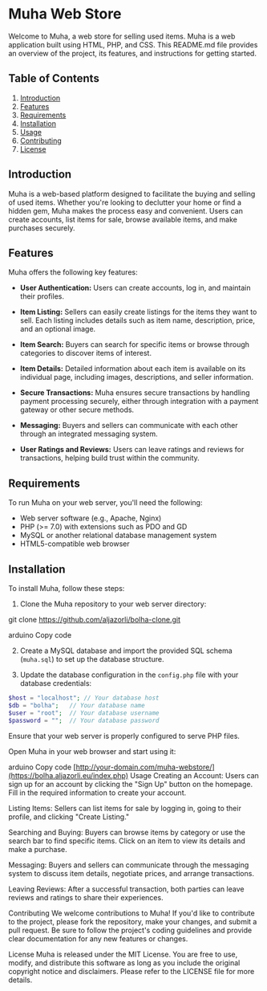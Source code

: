 # Muha Web Store

Welcome to Muha, a web store for selling used items. Muha is a web application built using HTML, PHP, and CSS. This README.md file provides an overview of the project, its features, and instructions for getting started.

## Table of Contents

1. [Introduction](#introduction)
2. [Features](#features)
3. [Requirements](#requirements)
4. [Installation](#installation)
5. [Usage](#usage)
6. [Contributing](#contributing)
7. [License](#license)

## Introduction

Muha is a web-based platform designed to facilitate the buying and selling of used items. Whether you're looking to declutter your home or find a hidden gem, Muha makes the process easy and convenient. Users can create accounts, list items for sale, browse available items, and make purchases securely.

## Features

Muha offers the following key features:

- **User Authentication:** Users can create accounts, log in, and maintain their profiles.

- **Item Listing:** Sellers can easily create listings for the items they want to sell. Each listing includes details such as item name, description, price, and an optional image.

- **Item Search:** Buyers can search for specific items or browse through categories to discover items of interest.

- **Item Details:** Detailed information about each item is available on its individual page, including images, descriptions, and seller information.

- **Secure Transactions:** Muha ensures secure transactions by handling payment processing securely, either through integration with a payment gateway or other secure methods.

- **Messaging:** Buyers and sellers can communicate with each other through an integrated messaging system.

- **User Ratings and Reviews:** Users can leave ratings and reviews for transactions, helping build trust within the community.

## Requirements

To run Muha on your web server, you'll need the following:

- Web server software (e.g., Apache, Nginx)
- PHP (>= 7.0) with extensions such as PDO and GD
- MySQL or another relational database management system
- HTML5-compatible web browser

## Installation

To install Muha, follow these steps:

1. Clone the Muha repository to your web server directory:

git clone https://github.com/aljazorli/bolha-clone.git

arduino
Copy code

2. Create a MySQL database and import the provided SQL schema (`muha.sql`) to set up the database structure.

3. Update the database configuration in the `config.php` file with your database credentials:

```php
$host = "localhost"; // Your database host
$db = "bolha";   // Your database name
$user = "root";  // Your database username
$password = "";  // Your database password
```

Ensure that your web server is properly configured to serve PHP files.

Open Muha in your web browser and start using it:

arduino
Copy code
[http://your-domain.com/muha-webstore/](https://bolha.aljazorli.eu/index.php)
Usage
Creating an Account: Users can sign up for an account by clicking the "Sign Up" button on the homepage. Fill in the required information to create your account.

Listing Items: Sellers can list items for sale by logging in, going to their profile, and clicking "Create Listing."

Searching and Buying: Buyers can browse items by category or use the search bar to find specific items. Click on an item to view its details and make a purchase.

Messaging: Buyers and sellers can communicate through the messaging system to discuss item details, negotiate prices, and arrange transactions.

Leaving Reviews: After a successful transaction, both parties can leave reviews and ratings to share their experiences.

Contributing
We welcome contributions to Muha! If you'd like to contribute to the project, please fork the repository, make your changes, and submit a pull request. Be sure to follow the project's coding guidelines and provide clear documentation for any new features or changes.

License
Muha is released under the MIT License. You are free to use, modify, and distribute this software as long as you include the original copyright notice and disclaimers. Please refer to the LICENSE file for more details.
